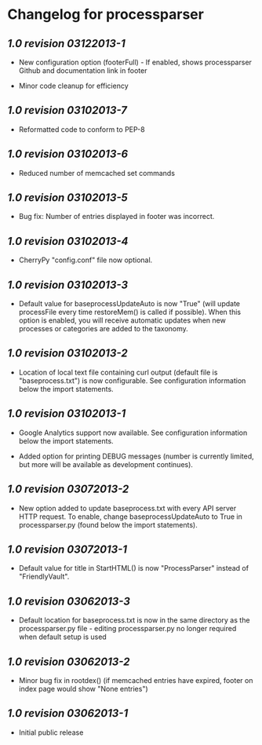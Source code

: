 Changelog for processparser
===========================

*1.0 revision 03122013-1*
-------------------------

* New configuration option (footerFull) - If enabled,
 shows processparser Github and documentation link
 in footer

* Minor code cleanup for efficiency

*1.0 revision 03102013-7*
-------------------------

* Reformatted code to conform to PEP-8

*1.0 revision 03102013-6*
-------------------------

* Reduced number of memcached set commands

*1.0 revision 03102013-5*
-------------------------

* Bug fix: Number of entries displayed in footer was incorrect.

*1.0 revision 03102013-4*
-------------------------

* CherryPy "config.conf" file now optional.

*1.0 revision 03102013-3*
-------------------------

* Default value for baseprocessUpdateAuto is now "True" (will update
 processFile every time restoreMem() is called if possible). When this
 option is enabled, you will receive automatic updates when new processes
 or categories are added to the taxonomy.

*1.0 revision 03102013-2*
-------------------------

* Location of local text file containing curl output (default file
 is "baseprocess.txt") is now configurable. See configuration information
 below the import statements.

*1.0 revision 03102013-1*
-------------------------

* Google Analytics support now available. See configuration information
 below the import statements.

* Added option for printing DEBUG messages (number is currently limited,
 but more will be available as development continues).

*1.0 revision 03072013-2*
-------------------------

* New option added to update baseprocess.txt with every API server HTTP
 request. To enable, change baseprocessUpdateAuto to True in
 processparser.py (found below the import statements).

*1.0 revision 03072013-1*
-------------------------

* Default value for title in StartHTML() is now "ProcessParser" instead
 of "FriendlyVault".

*1.0 revision 03062013-3*
-------------------------

* Default location for baseprocess.txt is now in the same directory as the
 processparser.py file - editing processparser.py no longer required when
 default setup is used

*1.0 revision 03062013-2*
-------------------------

* Minor bug fix in rootdex()
   (if memcached entries have expired, footer on index page would show "None entries")

*1.0 revision 03062013-1*
-------------------------

* Initial public release
